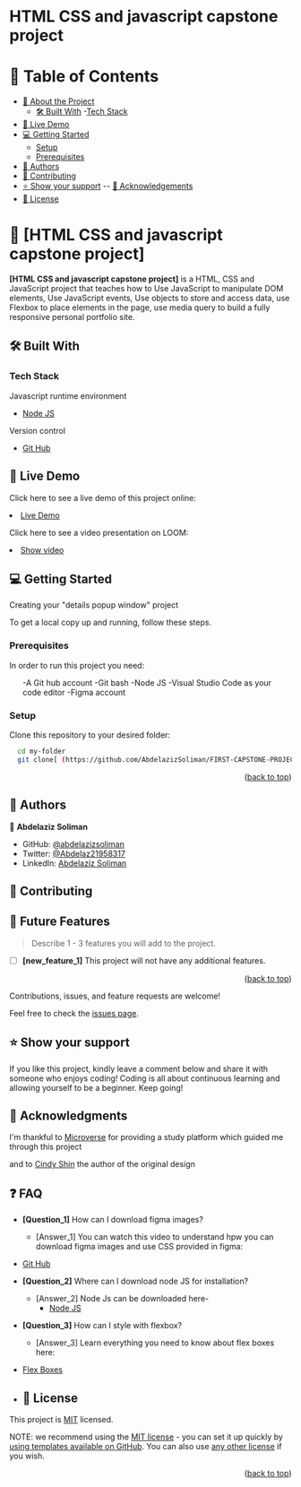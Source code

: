 # HTML CSS and javascript capstone project
<a name="readme-top"></a>

# 📗 Table of Contents

- [📖 About the Project](#about-project)
  - [🛠 Built With](#built-with)
    -[Tech Stack](#tech-stack)
- [🚀 Live Demo](#live-demo) 
- [💻 Getting Started](#getting-started)
  - [Setup](#setup)
  - [Prerequisites](#prerequisites)
- [👥 Authors](#authors)
- [🤝 Contributing](#contributing)
- [⭐️ Show your support](#support)
-- [🙏 Acknowledgements](#acknowledgements)
- [📝 License](#license)

# 📖 [HTML CSS and javascript capstone project] <a name="HTML CSS and javascript capstone project"></a>


**[HTML CSS and javascript capstone project]** is a HTML, CSS and JavaScript project that teaches how to Use JavaScript to manipulate DOM elements, Use JavaScript events, Use objects to store and access data, use Flexbox to place elements in the page, use media query to build a fully responsive personal portfolio site.

## 🛠 Built With  <a name="built-with"></a>

### Tech Stack <a name="tech-stack"></a>

  <summary>Javascript runtime environment</summary>
  <ul>
    <li><a href="https://nodejs.org/en/">Node JS</a></li>
  </ul>

  <summary>Version control</summary>
  <ul>
    <li><a href="github.com">Git Hub</a></li>
  </ul>
</details>

<!-- LIVE DEMO -->

## 🚀 Live Demo <a name="live-demo"></a>
Click here to see a live demo of this project online: <li><a href="https://abdelazizsoliman.github.io/FIRST-CAPSTONE-PROJECT//">Live Demo</a></li>

Click here to see a video presentation on LOOM: <li><a href="https://www.loom.com/share/783a87ff2475407aac8010db66b91bed">Show video</a></li>

<!-- GETTING STARTED -->
## 💻 Getting Started <a name="getting-started"></a>

Creating your "details popup window" project

To get a local copy up and running, follow these steps.

### Prerequisites

In order to run this project you need:

<ul>
-A Git hub account
-Git bash
-Node JS
-Visual Studio Code as your code editor
-Figma account
</ul>

### Setup

Clone this repository to your desired folder:

```sh
  cd my-folder
  git clone[ (https://github.com/AbdelazizSoliman/FIRST-CAPSTONE-PROJECT.git)]
```

<p align="right">(<a href="#readme-top">back to top</a>)</p>


## 👥 Authors <a name="authors"></a>

👤 **Abdelaziz Soliman**

- GitHub: [@abdelazizsoliman](https://github.com/abdelazizsoliman)
- Twitter: [@Abdelaz21958317](https://twitter.com/Abdelaz21958317)
- LinkedIn: [Abdelaziz Soliman](https://www.linkedin.com/in/abdelaziz-soliman-16989b89/)

## 🤝 Contributing <a name="contributing"></a>

<!-- FUTURE FEATURES -->

## 🔭 Future Features <a name="future-features"></a>

> Describe 1 - 3 features you will add to the project.

- [ ] **[new_feature_1]**
This project will not have any additional features.

<p align="right">(<a href="#readme-top">back to top</a>)</p>

<!-- CONTRIBUTING -->

Contributions, issues, and feature requests are welcome!

Feel free to check the [issues page](../../issues/).

## ⭐️ Show your support <a name="support"></a>

If you like this project, kindly leave a comment below and share it with someone who enjoys coding! Coding is all about continuous learning and allowing yourself to be a beginner. Keep going! 


<!-- ACKNOWLEDGEMENTS -->

## 🙏 Acknowledgments <a name="Microverse Inc."></a>

I'm thankful to <a href="https://www.microverse.org//">Microverse</a> for providing a study platform which guided me through this project 

and to <a href="https://www.behance.net/adagio07//">Cindy Shin</a> the author of the original design


<!-- FAQ (optional) -->

## ❓ FAQ <a name="faq"></a>

- **[Question_1]**
How can I download figma images?

  - [Answer_1]
You can watch this video to understand hpw you can download figma images and use CSS provided in figma:
<ul>
  <li><a href="https://www.loom.com/embed/167236d17f104fc18298c5c9888354c9">Git Hub</a></li>
</ul>

- **[Question_2]**
Where can I download node JS for installation?

  - [Answer_2]
Node Js can be downloaded here- <ul>
    <li><a href="https://nodejs.org/en/download/"> Node JS </a></li>
  </ul>

- **[Question_3]**
How can I style with flexbox?
  - [Answer_3]
  Learn everything you need to know about flex boxes here:
<ul>
    <li><a href="https://www.youtube.com/watch?v=Vj7NZ6FiQvo&list=PLu8EoSxDXHP7xj_y6NIAhy0wuCd4uVdid">Flex Boxes</a></li>
  </ul>

- ## 📝 License

This project is [MIT](./LICENSE) licensed.

NOTE: we recommend using the [MIT license](https://choosealicense.com/licenses/mit/) - you can set it up quickly by [using templates available on GitHub](https://docs.github.com/en/communities/setting-up-your-project-for-healthy-contributions/adding-a-license-to-a-repository). You can also use [any other license](https://choosealicense.com/licenses/) if you wish.



<p align="right">(<a href="#readme-top">back to top</a>)</p>
